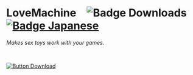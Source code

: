 
# LoveMachine   ![Badge Downloads]   [![Badge Japanese]][Japanese]

*Makes sex toys work with your games.*

<br>

[![Button Download]][Download]



<!----------------------------------------------------------------------------->

[Download]: https://github.com/Sauceke/LoveMachine/releases/latest/download/LoveMachineInstaller.exe

[Japanese]: Japanese

[Button Download]: https://img.shields.io/badge/Download-EF2D5E?style=for-the-badge&logoColor=white&logo=DocuSign


[Badge Downloads]: https://img.shields.io/github/downloads/Sauceke/LoveMachine/total?style=for-the-badge&logoColor=white&logo=DocuSign&color=A9225C

[Badge Japanese]: https://img.shields.io/badge/日本語-bd0029?style=for-the-badge&logoColor=white&logo=MicrosoftAcademic

